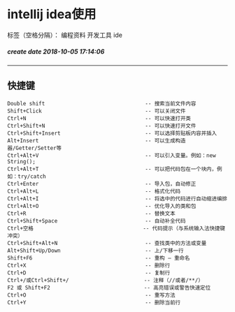 ﻿# intellij idea使用

标签（空格分隔）： 编程资料 开发工具 ide
##### create date 2018-10-05 17:14:06
---

## 快捷键
    Double shift                                -- 搜索当前文件内容
    Shift+Click                                 -- 可以关闭文件
    Ctrl+N                                      -- 可以快速打开类
    Ctrl+Shift+N                                -- 可以快速打开文件
    Ctrl+Shift+Insert                           -- 可以选择剪贴板内容并插入
    Alt+Insert                                  -- 可以生成构造器/Getter/Setter等
    Ctrl+Alt+V                                  -- 可以引入变量。例如：new String();
    Ctrl+Alt+T                                  -- 可以把代码包在一个块内，例如：try/catch
    Ctrl+Enter                                  -- 导入包，自动修正
    Ctrl+Alt+L                                  -- 格式化代码
    Ctrl+Alt+I                                  -- 将选中的代码进行自动缩进编排
    Ctrl+Alt+O                                  -- 优化导入的类和包
    Ctrl+R                                      -- 替换文本
    Ctrl+Shift+Space                            -- 自动补全代码
    Ctrl+空格                                   -- 代码提示（与系统输入法快捷键冲突）
    Ctrl+Shift+Alt+N                            -- 查找类中的方法或变量
    Alt+Shift+Up/Down                           -- 上/下移一行
    Shift+F6                                    -- 重构 – 重命名
    Ctrl+X                                      -- 删除行
    Ctrl+D                                      -- 复制行
    Ctrl+/或Ctrl+Shift+/                        -- 注释（//或者/**/）
    F2 或 Shift+F2                              -- 高亮错误或警告快速定位
    Ctrl+O                                      -- 重写方法
    Ctrl+Y                                      -- 删除当前行
    




